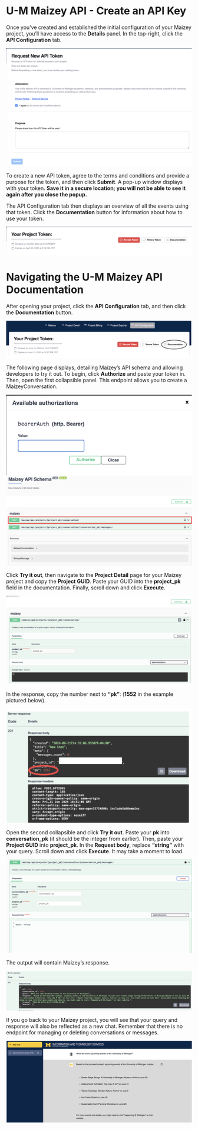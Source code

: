 # U-M Maizey API - Create an API Key

Once you’ve created and established the initial configuration of your Maizey project, you’ll have access to the **Details** panel. In the top-right, click the **API Configuration** tab.

![Getting Started](../docs/img/api1.png)


To create a new API token, agree to the terms and conditions and provide a purpose for the token, and then click **Submit**. A pop-up window displays with your token. **Save it in a secure location; you will not be able to see it again after you close the popup.**


The API Configuration tab then displays an overview of all the events using that token. Click the **Documentation** button for information about how to use your token.

![Getting Started](../docs/img/api2.png)




# Navigating the U-M Maizey API Documentation

After opening your project, click the **API Configuration** tab, and then click the **Documentation** button.

![Getting Started](../docs/img/api3.png)

The following page displays, detailing Maizey’s API schema and allowing developers to try it out. To begin, click **Authorize** and paste your token in. Then, open the first collapsible panel. This endpoint allows you to create a MaizeyConversation.

![Getting Started](../docs/img/api4.png)
![Getting Started](../docs/img/api5.png)

Click **Try it out**, then navigate to the **Project Detail** page for your Maizey project and copy the **Project GUID**. Paste your GUID into the **project_pk** field in the documentation. Finally, scroll down and click **Execute**. 

![Getting Started](../docs/img/api6.png)

In the response, copy the number next to **“pk”**: (**1552** in the example pictured below). 

![Getting Started](../docs/img/api7.png)


Open the second collapsible and click **Try it out**. Paste your **pk** into **conversation_pk** (it should be the integer from earlier). Then, paste your **Project GUID** into **project_pk**. In the **Request body**, replace **“string”** with your query. Scroll down and click **Execute**. It may take a moment to load.

![Getting Started](../docs/img/api8.png)

The output will contain Maizey’s response.

![Getting Started](../docs/img/api9.png)

If you go back to your Maizey project, you will see that your query and response will also be reflected as a new chat. Remember that there is no endpoint for managing or deleting conversations or messages.

![Getting Started](../docs/img/api10.png)